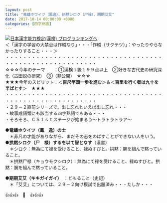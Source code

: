 ```yaml
---
layout: post
title: "竜蟠ホウイツ（鳳逸）、拱黙シロク（尸禄）、期期艾艾"
date: 2017-10-14 00:00:00 +0900
categories: [四字熟語]
---
```


[![](/syuusyuu9701/assets/images/竜蟠ホウイツ（鳳逸）、拱黙シロク（尸禄）、期期艾艾-br_c_3028_1.gif)](http://blog.with2.net/link.php?1659096:3028 "日本漢字能力検定(漢検) ブログランキングへ")[日本漢字能力検定(漢検) ブログランキングへ](http://blog.with2.net/link.php?1659096:3028)  
＜「漢字の学習の大禁忌は作輟なり」・・・「作輟（サクテツ）」：やったりやらなかったりすること・・・＞  
・・・・・・・・・・・・・・・・・・・・・・・・・・・・・・・・・・・・・・・・・・・・・・・・・・・・・・・・・  
☆☆☆今年のテーマ　　：①漢検１級１９９点以上　②好きな古代史の研究深化（古田説の研究）　③（非公開）　☆☆☆　　  
★★★今年のスピリット：＜**百尺竿頭一歩を進む**＞＆＜**百里を行く者は九十を半ばとす**＞　★★★  
・・・・・・・・・・・・・・・・・・・・・・・・・・・・・・・・・・・・・・・・・・・・・・・・・・・・・・・・・  
・２９－２直前シリーズで、出し忘れといえば出し忘れ・・・  
・故事成語類にも該当する四字熟語でもある・・・  
・そろそろ、ＣＳ１ｓｔステージが始まるう～トラトラトラア～  
  
●**竜蟠ホウイツ（鳳　逸）の士**　  
　＊非凡の才能がありながら、まだその志をのばすことができない人をいう。  
●**拱黙シロク（尸　禄）するを以て智となす**（漢書）  
　＊シロク：無為にて禄を受けること、禄ぬすびと。拱黙：腕を組んで黙っていること。  
　＊拱黙尸禄（キョウモクシロク）：無為にて禄を受けること、禄ぬすびと。拱黙：腕を組んで黙っていること。  
  
●**期期艾艾（キキガイガイ）**　：どもること（史記）  
　＊「艾艾」については、２９－２向け模試で出題済み・・・たしか・・・  
  
👍👍👍　🐔　👍👍👍  
